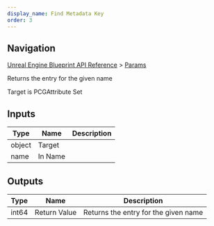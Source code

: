 ```yaml
---
display_name: Find Metadata Key
order: 3
---
```

## Navigation

[Unreal Engine Blueprint API Reference](https://dev.epicgames.com/documentation/en-us/unreal-engine/BlueprintAPI) > [Params](https://dev.epicgames.com/documentation/en-us/unreal-engine/BlueprintAPI/Params)

Returns the entry for the given name

Target is PCGAttribute Set

## Inputs

| Type | Name | Description |
| --- | --- | --- |
| object | Target |  |
| name | In Name |  |

## Outputs

| Type | Name | Description |
| --- | --- | --- |
| int64 | Return Value | Returns the entry for the given name |
